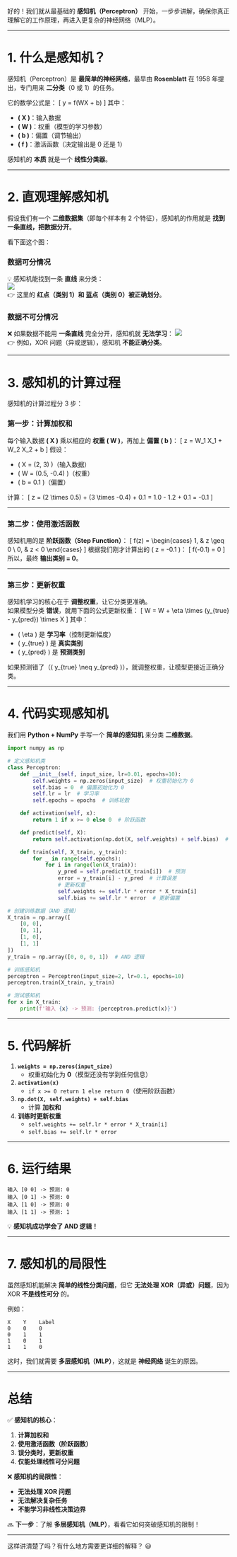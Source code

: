 好的！我们就从最基础的 **感知机（Perceptron）** 开始，一步步讲解，确保你真正理解它的工作原理，再进入更复杂的神经网络（MLP）。  

---

# **1. 什么是感知机？**
感知机（Perceptron）是 **最简单的神经网络**，最早由 **Rosenblatt** 在 1958 年提出，专门用来 **二分类**（0 或 1）的任务。

它的数学公式是：
\[
y = f(WX + b)
\]
其中：
- **\( X \)**：输入数据
- **\( W \)**：权重（模型的学习参数）
- **\( b \)**：偏置（调节输出）
- **\( f \)**：激活函数（决定输出是 0 还是 1）

感知机的 **本质** 就是一个 **线性分类器**。

---

# **2. 直观理解感知机**
假设我们有一个 **二维数据集**（即每个样本有 2 个特征），感知机的作用就是 **找到一条直线，把数据分开**。

看下面这个图：

### **数据可分情况**
💡 感知机能找到一条 **直线** 来分类：  
![](https://upload.wikimedia.org/wikipedia/commons/thumb/2/2a/Perceptron_example.svg/300px-Perceptron_example.svg.png)  
👉 这里的 **红点（类别 1）和 蓝点（类别 0）被正确划分**。

### **数据不可分情况**
❌ 如果数据不能用 **一条直线** 完全分开，感知机就 **无法学习**：
![](https://upload.wikimedia.org/wikipedia/commons/thumb/1/15/Non-linear.svg/300px-Non-linear.svg.png)  
👉 例如，XOR 问题（异或逻辑），感知机 **不能正确分类**。

---

# **3. 感知机的计算过程**
感知机的计算过程分 3 步：

### **第一步：计算加权和**
每个输入数据 **\( X \)** 乘以相应的 **权重 \( W \)**，再加上 **偏置 \( b \)**：
\[
z = W_1 X_1 + W_2 X_2 + b
\]
假设：
- \( X = (2, 3) \)（输入数据）
- \( W = (0.5, -0.4) \)（权重）
- \( b = 0.1 \)（偏置）

计算：
\[
z = (2 \times 0.5) + (3 \times -0.4) + 0.1 = 1.0 - 1.2 + 0.1 = -0.1
\]

---

### **第二步：使用激活函数**
感知机用的是 **阶跃函数（Step Function）**：
\[
f(z) = 
\begin{cases} 
1, & z \geq 0 \\
0, & z < 0
\end{cases}
\]
根据我们刚才计算出的 \( z = -0.1 \)：
\[
f(-0.1) = 0
\]
所以，最终 **输出类别 = 0**。

---

### **第三步：更新权重**
感知机学习的核心在于 **调整权重**，让它分类更准确。  
如果模型分类 **错误**，就用下面的公式更新权重：
\[
W = W + \eta \times (y_{true} - y_{pred}) \times X
\]
其中：
- \( \eta \) 是 **学习率**（控制更新幅度）
- \( y_{true} \) 是 **真实类别**
- \( y_{pred} \) 是 **预测类别**

如果预测错了（\( y_{true} \neq y_{pred} \)），就调整权重，让模型更接近正确分类。

---

# **4. 代码实现感知机**
我们用 **Python + NumPy** 手写一个 **简单的感知机** 来分类 **二维数据**。

```python
import numpy as np

# 定义感知机类
class Perceptron:
    def __init__(self, input_size, lr=0.01, epochs=10):
        self.weights = np.zeros(input_size)  # 权重初始化为 0
        self.bias = 0  # 偏置初始化为 0
        self.lr = lr  # 学习率
        self.epochs = epochs  # 训练轮数

    def activation(self, x):
        return 1 if x >= 0 else 0  # 阶跃函数

    def predict(self, X):
        return self.activation(np.dot(X, self.weights) + self.bias)  # 计算加权和 + 激活函数

    def train(self, X_train, y_train):
        for _ in range(self.epochs):
            for i in range(len(X_train)):
                y_pred = self.predict(X_train[i])  # 预测
                error = y_train[i] - y_pred  # 计算误差
                # 更新权重
                self.weights += self.lr * error * X_train[i]
                self.bias += self.lr * error  # 更新偏置

# 创建训练数据（AND 逻辑）
X_train = np.array([
    [0, 0],
    [0, 1],
    [1, 0],
    [1, 1]
])
y_train = np.array([0, 0, 0, 1])  # AND 逻辑

# 训练感知机
perceptron = Perceptron(input_size=2, lr=0.1, epochs=10)
perceptron.train(X_train, y_train)

# 测试感知机
for x in X_train:
    print(f'输入 {x} -> 预测: {perceptron.predict(x)}')
```

---

# **5. 代码解析**
1. **`weights = np.zeros(input_size)`**
   - 权重初始化为 **0**（模型还没有学到任何信息）
2. **`activation(x)`**
   - `if x >= 0 return 1 else return 0`（使用阶跃函数）
3. **`np.dot(X, self.weights) + self.bias`**
   - 计算 **加权和**
4. **训练时更新权重**
   - `self.weights += self.lr * error * X_train[i]`
   - `self.bias += self.lr * error`

---

# **6. 运行结果**
```
输入 [0 0] -> 预测: 0
输入 [0 1] -> 预测: 0
输入 [1 0] -> 预测: 0
输入 [1 1] -> 预测: 1
```
💡 **感知机成功学会了 AND 逻辑！**

---

# **7. 感知机的局限性**
虽然感知机能解决 **简单的线性分类问题**，但它 **无法处理 XOR（异或）问题**，因为 XOR **不是线性可分** 的。

例如：
```
X    Y    Label
0    0    0
0    1    1
1    0    1
1    1    0
```
这时，我们就需要 **多层感知机（MLP）**，这就是 **神经网络** 诞生的原因。

---

# **总结**
✅ **感知机的核心**：
1. **计算加权和**
2. **使用激活函数（阶跃函数）**
3. **误分类时，更新权重**
4. **仅能处理线性可分问题**

❌ **感知机的局限性**：
- **无法处理 XOR 问题**
- **无法解决复杂任务**
- **不能学习非线性决策边界**

🔜 **下一步**：了解 **多层感知机（MLP）**，看看它如何突破感知机的限制！

---

这样讲清楚了吗？有什么地方需要更详细的解释？ 😃